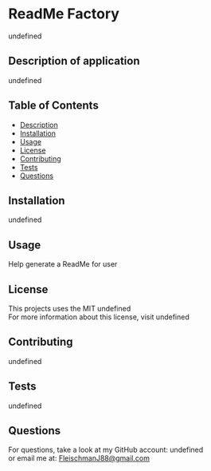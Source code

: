 # ReadMe Factory
  undefined
 
 ## Description of application  
 undefined
 ## Table of Contents
 * [Description](#description-of-application)
 * [Installation](#installation)
 * [Usage](#usage)
 * [License](#license)
 * [Contributing](#contributing)
 * [Tests](#tests)
 * [Questions](#questions)
 
 ## Installation
 undefined
 ## Usage  
 Help generate a ReadMe for user
 
 ## License
 This projects uses the MIT undefined    
 For more information about this license, visit undefined
 
 
 ## Contributing
 undefined

 ## Tests
 undefined
 
 ## Questions
 For questions, take a look at my GitHub account: undefined  
 or email me at: FleischmanJ88@gmail.com
